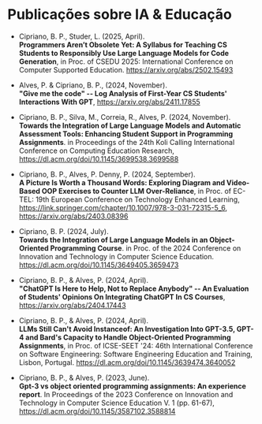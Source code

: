 # Publicações sobre IA & Educação

* Cipriano, B. P., Studer, L. (2025, April). <br>**Programmers Aren’t Obsolete Yet: A Syllabus for Teaching CS Students to Responsibly Use Large Language Models for Code Generation**, in Proc. of CSEDU 2025: International Conference on Computer Supported Education. https://arxiv.org/abs/2502.15493

* Alves, P. & Cipriano, B. P., (2024, November). <br>**"Give me the code" -- Log Analysis of First-Year CS Students' Interactions With GPT**, https://arxiv.org/abs/2411.17855

* Cipriano, B. P., Silva, M., Correia, R., Alves, P. (2024, November). <br>**Towards the Integration of Large Language Models and Automatic Assessment Tools: Enhancing Student Support in Programming Assignments**. in Proceedings of the 24th Koli Calling International Conference on Computing Education Research, https://dl.acm.org/doi/10.1145/3699538.3699588

* Cipriano, B. P., Alves, P. Denny, P. (2024, September). <br>**A Picture Is Worth a Thousand Words: Exploring Diagram and Video-Based OOP Exercises to Counter LLM Over-Reliance**, in Proc. of EC-TEL: 19th European Conference on Technology Enhanced Learning, https://link.springer.com/chapter/10.1007/978-3-031-72315-5_6, https://arxiv.org/abs/2403.08396

* Cipriano, B. P. (2024, July). <br>**Towards the Integration of Large Language Models in an Object-Oriented Programming Course**. in Proc. of the 2024 Conference on Innovation and Technology in Computer Science Education.  https://dl.acm.org/doi/10.1145/3649405.3659473

* Cipriano, B. P., & Alves, P. (2024, April). <br>**"ChatGPT Is Here to Help, Not to Replace Anybody" -- An Evaluation of Students' Opinions On Integrating ChatGPT In CS Courses**, https://arxiv.org/abs/2404.17443

* Cipriano, B. P., & Alves, P. (2024, April). <br>**LLMs Still Can't Avoid Instanceof: An Investigation Into GPT-3.5, GPT-4 and Bard's Capacity to Handle Object-Oriented Programming Assignments**, in Proc. of ICSE-SEET '24: 46th International Conference on Software Engineering: Software Engineering Education and Training, Lisbon, Portugal. https://dl.acm.org/doi/10.1145/3639474.3640052

* Cipriano, B. P., & Alves, P. (2023, June). <br> **Gpt-3 vs object oriented programming assignments: An experience report**. In Proceedings of the 2023 Conference on Innovation and Technology in Computer Science Education V. 1 (pp. 61-67), https://dl.acm.org/doi/10.1145/3587102.3588814
